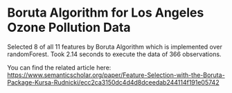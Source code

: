 # Boruta Algorithm for Los Angeles Ozone Pollution Data

Selected 8 of all 11 features by Boruta Algorithm which is implemented over randomForest. Took 2.14 seconds to execute the data of 366 observations.

You can find the related article here: https://www.semanticscholar.org/paper/Feature-Selection-with-the-Boruta-Package-Kursa-Rudnicki/ecc2ca3150dc4d4d8dceedab244114f191e05742
